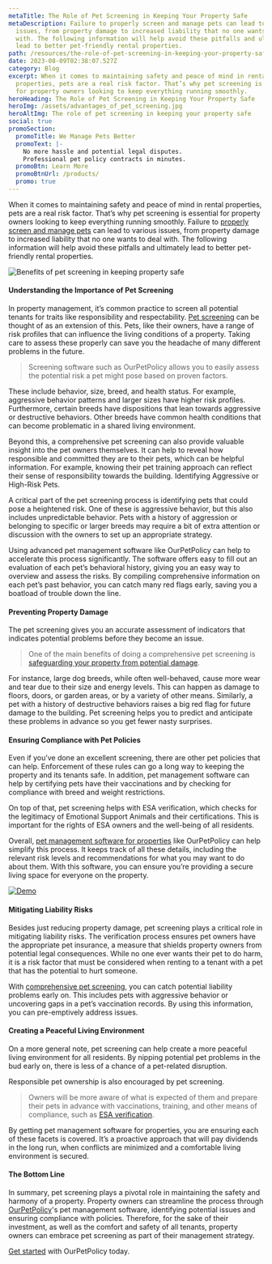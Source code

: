 ```yaml
---
metaTitle: The Role of Pet Screening in Keeping Your Property Safe
metaDescription: Failure to properly screen and manage pets can lead to various
  issues, from property damage to increased liability that no one wants to deal
  with. The following information will help avoid these pitfalls and ultimately
  lead to better pet-friendly rental properties.
path: /resources/the-role-of-pet-screening-in-keeping-your-property-safe
date: 2023-08-09T02:38:07.527Z
category: Blog
excerpt: When it comes to maintaining safety and peace of mind in rental
  properties, pets are a real risk factor. That’s why pet screening is essential
  for property owners looking to keep everything running smoothly.
heroHeading: The Role of Pet Screening in Keeping Your Property Safe
heroImg: /assets/advantages_of_pet_screening.jpg
heroAltImg: The role of pet screening in keeping your property safe
social: true
promoSection:
  promoTitle: We Manage Pets Better
  promoText: |-
    No more hassle and potential legal disputes. 
    Professional pet policy contracts in minutes.
  promoBtn: Learn More
  promoBtnUrl: /products/
  promo: true
---
```

When it comes to maintaining safety and peace of mind in rental properties, pets are a real risk factor. That’s why pet screening is essential for property owners looking to keep everything running smoothly. Failure to [properly screen and manage pets](https://landlordtech.com/resources/best-practices-to-properly-screen-pets-for-apartments) can lead to various issues, from property damage to increased liability that no one wants to deal with. The following information will help avoid these pitfalls and ultimately lead to better pet-friendly rental properties.

![Benefits of pet screening in keeping property safe](/assets/pet_screening_for_rental_properties-1-.png)

#### Understanding the Importance of Pet Screening

In property management, it’s common practice to screen all potential tenants for traits like responsibility and respectability. [Pet screening](https://landlordtech.com/resources/five-tips-for-managing-pets-on-your-rental-properties) can be thought of as an extension of this. Pets, like their owners, have a range of risk profiles that can influence the living conditions of a property. Taking care to assess these properly can save you the headache of many different problems in the future.

> Screening software such as OurPetPolicy allows you to easily assess the potential risk a pet might pose based on proven factors.

These include behavior, size, breed, and health status. For example, aggressive behavior patterns and larger sizes have higher risk profiles. Furthermore, certain breeds have dispositions that lean towards aggressive or destructive behaviors. Other breeds have common health conditions that can become problematic in a shared living environment.

Beyond this, a comprehensive pet screening can also provide valuable insight into the pet owners themselves. It can help to reveal how responsible and committed they are to their pets, which can be helpful information. For example, knowing their pet training approach can reflect their sense of responsibility towards the building.
Identifying Aggressive or High-Risk Pets.

A critical part of the pet screening process is identifying pets that could pose a heightened risk. One of these is aggressive behavior, but this also includes unpredictable behavior. Pets with a history of aggression or belonging to specific or larger breeds may require a bit of extra attention or discussion with the owners to set up an appropriate strategy.

Using advanced pet management software like OurPetPolicy can help to accelerate this process significantly. The software offers easy to fill out an evaluation of each pet’s behavioral history, giving you an easy way to overview and assess the risks. By compiling comprehensive information on each pet’s past behavior, you can catch many red flags early, saving you a boatload of trouble down the line.

#### Preventing Property Damage

The pet screening gives you an accurate assessment of indicators that indicates potential problems before they become an issue.

> One of the main benefits of doing a comprehensive pet screening is [safeguarding your property from potential damage](https://landlordtech.com/resources/protecting-your-rental-property-from-pet-damage). 

For instance, large dog breeds, while often well-behaved, cause more wear and tear due to their size and energy levels. This can happen as damage to floors, doors, or garden areas, or by a variety of other means. Similarly, a pet with a history of destructive behaviors raises a big red flag for future damage to the building. Pet screening helps you to predict and anticipate these problems in advance so you get fewer nasty surprises.

#### Ensuring Compliance with Pet Policies

Even if you’ve done an excellent screening, there are other pet policies that can help. Enforcement of these rules can go a long way to keeping the property and its tenants safe. In addition, pet management software can help by certifying pets have their vaccinations and by checking for compliance with breed and weight restrictions.

On top of that, pet screening helps with ESA verification, which checks for the legitimacy of Emotional Support Animals and their certifications. This is important for the rights of ESA owners and the well-being of all residents.

Overall, [pet management software for properties](https://landlordtech.com/resources/pet-management-software-benefits-and-roi) like OurPetPolicy can help simplify this process. It keeps track of all these details, including the relevant risk levels and recommendations for what you may want to do about them. With this software, you can ensure you’re providing a secure living space for everyone on the property.

[![Demo](/assets/opp_pet_screening_software_for_rental_property.png "Demo")](https://info.ourpetpolicy.com/demo/)

#### Mitigating Liability Risks

Besides just reducing property damage, pet screening plays a critical role in mitigating liability risks. The verification process ensures pet owners have the appropriate pet insurance, a measure that shields property owners from potential legal consequences. While no one ever wants their pet to do harm, it is a risk factor that must be considered when renting to a tenant with a pet that has the potential to hurt someone. 

With [comprehensive pet screening](https://landlordtech.com/resources/five-tips-for-managing-pets-on-your-rental-properties), you can catch potential liability problems early on. This includes pets with aggressive behavior or uncovering gaps in a pet’s vaccination records. By using this information, you can pre-emptively address issues. 

#### Creating a Peaceful Living Environment

On a more general note, pet screening can help create a more peaceful living environment for all residents. By nipping potential pet problems in the bud early on, there is less of a chance of a pet-related disruption. 

Responsible pet ownership is also encouraged by pet screening.

> Owners will be more aware of what is expected of them and prepare their pets in advance with vaccinations, training, and other means of compliance, such as [ESA verification](https://landlordtech.com/resources/seven-ESA-loopholes-commonly-used-by-tenants-and-how-to-close-them). 

By getting pet management software for properties, you are ensuring each of these facets is covered. It’s a proactive approach that will pay dividends in the long run, when conflicts are minimized and a comfortable living environment is secured. 

#### The Bottom Line

In summary, pet screening plays a pivotal role in maintaining the safety and harmony of a property. Property owners can streamline the process through [OurPetPolicy](https://landlordtech.com/products)'s pet management software, identifying potential issues and ensuring compliance with policies. Therefore, for the sake of their investment, as well as the comfort and safety of all tenants, property owners can embrace pet screening as part of their management strategy.

[Get started](https://info.ourpetpolicy.com/demo/) with OurPetPolicy today.